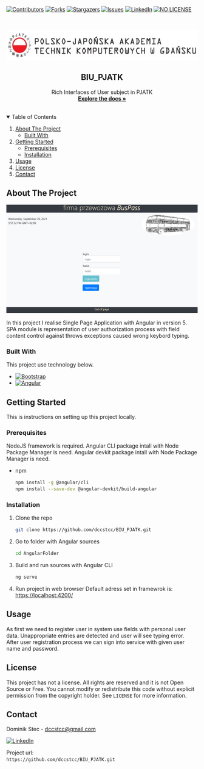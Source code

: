 <!--
*** Thanks for checking out c. If you have a suggestion
*** that would make this better, please fork the repo and create a pull request
*** or simply open an issue with the tag "enhancement".
*** Thanks again! Now go create something AMAZING! :D
-->



<!-- PROJECT SHIELDS -->
<!--
*** I'm using markdown "reference style" links for readability.
*** Reference links are enclosed in brackets [ ] instead of parentheses ( ).
*** See the bottom of this document for the declaration of the reference variables
*** for contributors-url, forks-url, etc. This is an optional, concise syntax you may use.
*** https://www.markdownguide.org/basic-syntax/#reference-style-links
-->
[![Contributors][contributors-shield]][contributors-url]
[![Forks][forks-shield]][forks-url]
[![Stargazers][stars-shield]][stars-url]
[![Issues][issues-shield]][issues-url]
[![LinkedIn][linkedin-shield]][linkedin-url]
[![NO LICENSE][license-shield]][license-url]

<!-- PROJECT LOGO -->
<br />
<p align="center">
  <a href="https://gdansk.pja.edu.pl/pl/">
    <img src="images/logo.jpg" alt="Logo" width="540" height="80">
  </a>

  <h2 align="center">BIU_PJATK</h2>

  <p align="center">
    Rich Interfaces of User subject in PJATK
    <br />
    <a href="https://github.com/dccstcc/BIU_PJATK"><strong>Explore the docs »</strong></a>
    <br />
    <br />
    <!-- <a href="https://github.com/othneildrew/Best-README-Template">View Demo</a>
    ·
    <a href="https://github.com/othneildrew/Best-README-Template/issues">Report Bug</a>
    ·
    <a href="https://github.com/othneildrew/Best-README-Template/issues">Request Feature</a> -->
  </p>
</p>



<!-- TABLE OF CONTENTS -->
<details open="open">
  <summary>Table of Contents</summary>
  <ol>
    <li>
      <a href="#about-the-project">About The Project</a>
      <ul>
        <li><a href="#built-with">Built With</a></li>
      </ul>
    </li>
    <li>
      <a href="#getting-started">Getting Started</a>
      <ul>
        <li><a href="#prerequisites">Prerequisites</a></li>
        <li><a href="#installation">Installation</a></li>
      </ul>
    </li>
    <li><a href="#usage">Usage</a></li>
    <!-- <li><a href="#roadmap">Roadmap</a></li>
    <li><a href="#contributing">Contributing</a></li> -->
    <li><a href="#license">License</a></li>
    <li><a href="#contact">Contact</a></li>
    <!-- <li><a href="#acknowledgements">Acknowledgements</a></li> -->
  </ol>
</details>



<!-- ABOUT THE PROJECT -->
## About The Project

[![Product Name Screen Shot][product-screenshot]](https://example.com)

In this project I realise Single Page Application with Angular in version 5. SPA module is representation of user authorization process with field content control against throws exceptions caused wrong keybord typing.

### Built With

This project use technology below.
* [![Bootstrap][bootstrap-shield]][bootstrap-url]
* [![Angular][angular-shield]][angular-url]


<!-- GETTING STARTED -->
## Getting Started

This is instructions on setting up this project locally.

### Prerequisites

NodeJS framework is required.
Angular CLI package intall with Node Package Manager is need.
Angular devkit package intall with Node Package Manager is need.
* npm
  ```sh
  npm install -g @angular/cli
  npm install --save-dev @angular-devkit/build-angular
  ```

### Installation

1. Clone the repo
   ```sh
   git clone https://github.com/dccstcc/BIU_PJATK.git
   ```
2. Go to folder with Angular sources
   ```sh
   cd AngularFolder
   ```
3. Build and run sources with Angular CLI
   ```sh
   ng serve
   ```
4. Run project in web browser
   Default adress set in framewrok is:
   [https://localhost:4200/](https://localhost:4200/)



<!-- USAGE EXAMPLES -->
## Usage

As first we need to register user in system use fields with personal user data. Unappropriate entries are detected and user will see typing error. After user registration process we can sign into service with given user name and password.

<!-- _For more examples, please refer to the [Documentation](https://example.com)_ -->



<!-- ROADMAP 
## Roadmap

See the [open issues](https://github.com/othneildrew/Best-README-Template/issues) for a list of proposed features (and known issues).

-->

<!-- CONTRIBUTING 
## Contributing

Contributions are what make the open source community such an amazing place to learn, inspire, and create. Any contributions you make are **greatly appreciated**.

1. Fork the Project
2. Create your Feature Branch (`git checkout -b feature/AmazingFeature`)
3. Commit your Changes (`git commit -m 'Add some AmazingFeature'`)
4. Push to the Branch (`git push origin feature/AmazingFeature`)
5. Open a Pull Request

-->

<!-- LICENSE -->
## License

This project has not a license.
All rights are reserved and it is not Open Source or Free. You cannot modify or redistribute this code without explicit permission from the copyright holder.
See `LICENSE` for more information.



<!-- CONTACT -->
## Contact

Dominik Stec - dccstcc@gmail.com

[![LinkedIn][linkedin-shield]][linkedin-url]

Project url: 
<br />
`https://github.com/dccstcc/BIU_PJATK.git`



<!-- ACKNOWLEDGEMENTS 
## Acknowledgements
* [GitHub Emoji Cheat Sheet](https://www.webpagefx.com/tools/emoji-cheat-sheet)
* [Img Shields](https://shields.io)
* [Choose an Open Source License](https://choosealicense.com)
* [GitHub Pages](https://pages.github.com)
* [Animate.css](https://daneden.github.io/animate.css)
* [Loaders.css](https://connoratherton.com/loaders)
* [Slick Carousel](https://kenwheeler.github.io/slick)
* [Smooth Scroll](https://github.com/cferdinandi/smooth-scroll)
* [Sticky Kit](http://leafo.net/sticky-kit)
* [JVectorMap](http://jvectormap.com)
* [Font Awesome](https://fontawesome.com)

-->



<!-- MARKDOWN LINKS & IMAGES -->
<!-- https://www.markdownguide.org/basic-syntax/#reference-style-links -->
[contributors-shield]: https://img.shields.io/github/contributors/dccstcc/BIU_PJATK.svg?style=for-the-badge
[contributors-url]: https://github.com/dccstcc/BIU_PJATK/graphs/contributors
[forks-shield]: https://img.shields.io/github/forks/dccstcc/BIU_PJATK.svg?style=for-the-badge
[forks-url]: https://github.com/dccstcc/BIU_PJATK/network/members
[stars-shield]: https://img.shields.io/github/stars/dccstcc/BIU_PJATK.svg?style=for-the-badge
[stars-url]: https://github.com/dccstcc/BIU_PJATK/stargazers
[issues-shield]: https://img.shields.io/github/issues/dccstcc/BIU_PJATK.svg?style=for-the-badge
[issues-url]: https://github.com/dccstcc/BIU_PJATK/issues
[license-shield]: https://img.shields.io/badge/License-NONE-orange
[license-url]: https://github.com/dccstcc/BIU_PJATK/blob/master/LICENSE.txt
[linkedin-shield]: https://img.shields.io/badge/-LinkedIn-black.svg?style=for-the-badge&logo=linkedin&colorB=555
[linkedin-url]: https://www.linkedin.com/in/dominik-stec
[product-screenshot]: images/screenshot.png

[angular-shield]: https://img.shields.io/badge/-Angular-red
[angular-url]: https://angular.io/
[bootstrap-shield]: https://img.shields.io/badge/-Bootstrap-blue
[bootstrap-url]: https://getbootstrap.com/

